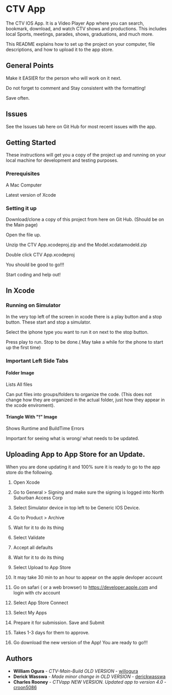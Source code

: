 # CTV App

  The CTV IOS App. It is a Video Player App where you can search, bookmark, download, and watch CTV shows and productions. This includes local Sports, meetings, parades, shows, graduations, and much more.
  
  This README explains how to set up the project on your computer, file descriptions, and how to upload it to the app store.
## General Points
  Make it EASIER for the person who will work on it next.
  
  Do not forget to comment and Stay consistent with the formatting!
  
  Save often.
## Issues
  See the Issues tab here on Git Hub for most recent issues with the app.
  
## Getting Started

  These instructions will get you a copy of the project up and running on your local machine for development and testing purposes.

### Prerequisites

A Mac Computer

Latest version of Xcode

### Setting it up
Download/clone a copy of this project from here on Git Hub. (Should be on the Main page)

Open the file up.

Unzip the CTV App.xcodeproj.zip and the Model.xcdatamodeld.zip

Double click CTV App.xcodeproj

You should be good to go!!!

Start coding and help out!

## In Xcode

### Running on Simulator
In the very top left of the screen in xcode there is a play button and a stop button. These start and stop a simulator.

Select the iphone type you want to run it on next to the stop button.

Press play to run. Stop to be done.( May take a while for the phone to start up the first time)


### Important Left Side Tabs

#### Folder Image
Lists All files
   
Can put files into groups/folders to organize the code. (This does not change how they are organized in the actual folder, just how they appear in the xcode enviroment).

#### Triangle With "!" Image
Shows Runtime and BuildTime Errors
   
Important for seeing what is wrong/ what needs to be updated.


## Uploading App to App Store for an Update.

When you are done updating it and 100% sure it is ready to go to the app store do the following.

1) Open Xcode

2) Go to General > Signing and make sure the signing is logged into North Suburban Access Corp

2) Select Simulator device in top left to be Generic IOS Device.

3) Go to Product > Archive

4) Wait for it to do its thing

5) Select Validate

6) Accept all defaults

7) Wait for it to do its thing

8) Select Upload to App Store

9) It may take 30 min to an hour to appear on the apple devloper account

9) Go on safari ( or a web browser) to https://developer.apple.com and login with ctv account

10) Select App Store Connect

11) Select My Apps

12) Prepare it for submission. Save and Submit

13) Takes 1-3 days for them to approve.

14) Go download the new version of the App! You are ready to go!!!


## Authors

* **William Ogura** - *CTV-Main-Build OLD VERSION* - [willogura](https://github.com/willogura)
* **Derick Wasswa** - *Made minor change in OLD VERSION* - [derickwasswa](https://github.com/willogura)
* **Charles Rooney** - *CTVapp NEW VERSION. Updated app to version 4.0* - [croon5086](https://github.com/croon5086)
